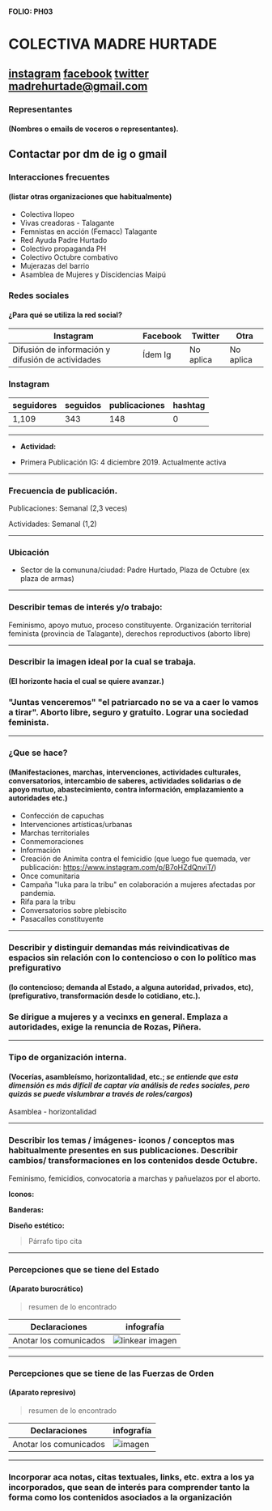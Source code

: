 #### FOLIO: PH03
# COLECTIVA MADRE HURTADE

[instagram](https://www.instagram.com/colectivamh/)
[facebook]()
[twitter]()
<madrehurtade@gmail.com>
---

### Representantes
#### (Nombres o emails de voceros o representantes).
Contactar por dm de ig o gmail
---
### Interacciones frecuentes
#### (listar otras organizaciones que habitualmente)
* Colectiva llopeo
* Vivas creadoras - Talagante
* Femnistas en acción (Femacc) Talagante
* Red Ayuda Padre Hurtado
* Colectivo propaganda PH
* Colectivo Octubre combativo
* Mujerazas del barrio
* Asamblea de Mujeres y Discidencias Maipú

### Redes sociales
#### ¿Para qué se utiliza la red social?
| Instagram | Facebook | Twitter | Otra 
|---|---|---|---|
|Difusión de información y difusión de actividades|Ídem Ig|No aplica| No aplica|

### **Instagram**
| seguidores | seguidos | publicaciones | hashtag 
|---|---|---|---|
|1,109|343|148| 0

---

* **Actividad:**   

* Primera Publicación IG: 4 diciembre 2019. Actualmente activa 

---
### Frecuencia de publicación.

Publicaciones: Semanal (2,3 veces)

Actividades: Semanal (1,2)

---
### Ubicación
* Sector de la comununa/ciudad: Padre Hurtado, Plaza de Octubre (ex plaza de armas)

---
### Describir temas de interés y/o trabajo:
Feminismo, apoyo mutuo, proceso constituyente. Organización territorial feminista (provincia de Talagante), derechos reproductivos (aborto libre)

---
### Describir la imagen ideal por la cual se trabaja.
#### (El horizonte hacia el cual se quiere avanzar.)
### "Juntas venceremos" "el patriarcado no se va a caer lo vamos a tirar". Aborto libre, seguro y gratuito. Lograr una sociedad feminista. 
---
### ¿Que se hace?
#### (Manifestaciones, marchas, intervenciones, actividades culturales, conversatorios, intercambio de saberes, actividades solidarias o de apoyo mutuo, abastecimiento, contra información, emplazamiento a autoridades etc.)
* Confección de capuchas 
* Intervenciones artísticas/urbanas
* Marchas territoriales 
* Conmemoraciones
* Información 
* Creación de Animita contra el femicidio (que luego fue quemada, ver publicación: https://www.instagram.com/p/B7oHZdQnviT/)
* Once comunitaria 
* Campaña "luka para la tribu" en colaboración a mujeres afectadas por pandemia. 
* Rifa para la tribu
* Conversatorios sobre plebiscito
* Pasacalles constituyente 

---
### Describir y distinguir demandas más reivindicativas de espacios sin relación con lo contencioso o con lo político mas prefigurativo
#### (lo contencioso; demanda al Estado, a alguna autoridad, privados, etc), (prefigurativo, transformación desde lo cotidiano, etc.).
### Se dirigue a mujeres y a vecinxs en general. Emplaza a autoridades, exige la renuncia de Rozas, Piñera. 
---
### Tipo de organización interna.
#### (Vocerías, asambleísmo, horizontalidad, etc.; *se entiende que esta dimensión es más difícil de captar vía análisis de redes sociales, pero quizás se puede vislumbrar a través de roles/cargos*)
Asamblea - horizontalidad 

---
### Describir los temas / imágenes- iconos / conceptos mas habitualmente presentes en sus publicaciones. Describir cambios/ transformaciones en los contenidos desde Octubre.
Feminismo, femicidios, convocatoria a marchas y pañuelazos por el aborto. 

**Iconos:**

**Banderas:**

**Diseño estético:**

> Párrafo tipo cita 

---
### Percepciones que se tiene del Estado
#### (Aparato burocrático)
> resumen de lo encontrado

| Declaraciones | infografía | 
|---|---|
|Anotar los comunicados | ![linkear imagen]() |

---
### Percepciones que se tiene de las Fuerzas de Orden
#### (Aparato represivo)
> resumen de lo encontrado

| Declaraciones | infografía | 
|---|---|
|Anotar los comunicados | ![imagen]() |


---
### Incorporar aca notas, citas textuales, links, etc. extra a los ya incorporados, que sean de interés para comprender tanto la forma como los contenidos asociados a la organización